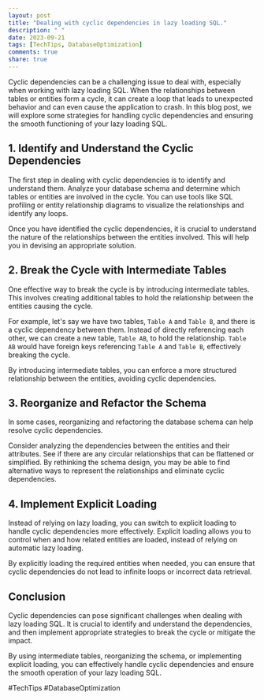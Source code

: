 ```yaml
---
layout: post
title: "Dealing with cyclic dependencies in lazy loading SQL."
description: " "
date: 2023-09-21
tags: [TechTips, DatabaseOptimization]
comments: true
share: true
---
```


Cyclic dependencies can be a challenging issue to deal with, especially when working with lazy loading SQL. When the relationships between tables or entities form a cycle, it can create a loop that leads to unexpected behavior and can even cause the application to crash. In this blog post, we will explore some strategies for handling cyclic dependencies and ensuring the smooth functioning of your lazy loading SQL.

## 1. Identify and Understand the Cyclic Dependencies

The first step in dealing with cyclic dependencies is to identify and understand them. Analyze your database schema and determine which tables or entities are involved in the cycle. You can use tools like SQL profiling or entity relationship diagrams to visualize the relationships and identify any loops.

Once you have identified the cyclic dependencies, it is crucial to understand the nature of the relationships between the entities involved. This will help you in devising an appropriate solution.

## 2. Break the Cycle with Intermediate Tables

One effective way to break the cycle is by introducing intermediate tables. This involves creating additional tables to hold the relationship between the entities causing the cycle.

For example, let's say we have two tables, `Table A` and `Table B`, and there is a cyclic dependency between them. Instead of directly referencing each other, we can create a new table, `Table AB`, to hold the relationship. `Table AB` would have foreign keys referencing `Table A` and `Table B`, effectively breaking the cycle.

By introducing intermediate tables, you can enforce a more structured relationship between the entities, avoiding cyclic dependencies.

## 3. Reorganize and Refactor the Schema

In some cases, reorganizing and refactoring the database schema can help resolve cyclic dependencies.

Consider analyzing the dependencies between the entities and their attributes. See if there are any circular relationships that can be flattened or simplified. By rethinking the schema design, you may be able to find alternative ways to represent the relationships and eliminate cyclic dependencies.

## 4. Implement Explicit Loading

Instead of relying on lazy loading, you can switch to explicit loading to handle cyclic dependencies more effectively. Explicit loading allows you to control when and how related entities are loaded, instead of relying on automatic lazy loading.

By explicitly loading the required entities when needed, you can ensure that cyclic dependencies do not lead to infinite loops or incorrect data retrieval.

## Conclusion

Cyclic dependencies can pose significant challenges when dealing with lazy loading SQL. It is crucial to identify and understand the dependencies, and then implement appropriate strategies to break the cycle or mitigate the impact.

By using intermediate tables, reorganizing the schema, or implementing explicit loading, you can effectively handle cyclic dependencies and ensure the smooth operation of your lazy loading SQL.

#TechTips #DatabaseOptimization